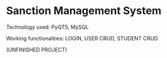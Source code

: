 # Sanction Management System

Technology used: PyQT5, MySQL

Working functionalities: LOGIN, USER CRUD, STUDENT CRUD

(UNFINISHED PROJECT)
